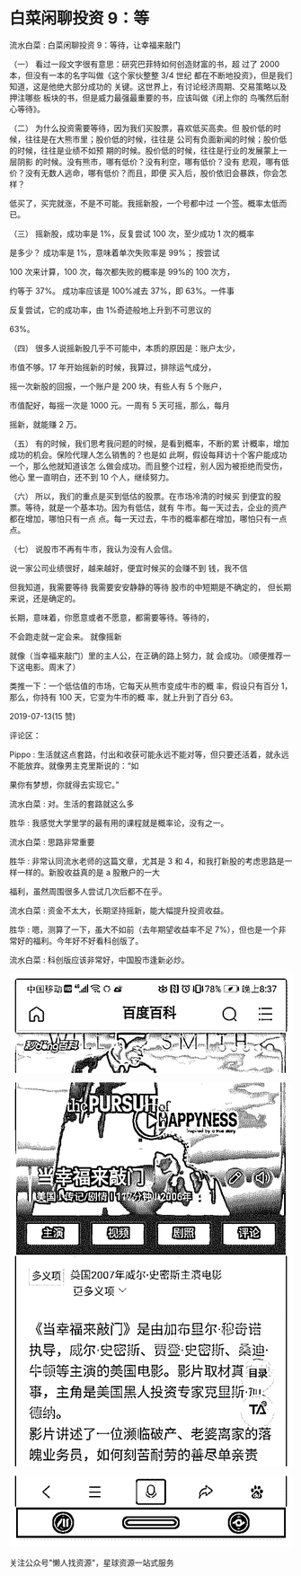 # 白菜闲聊投资 9：等

流水白菜 : 白菜闲聊投资 9：等待，让幸福来敲门

（一） 看过一段文字很有意思：研究巴菲特如何创造财富的书，超 过了 2000 本，但没有一本的名字叫做《这个家伙整整 3/4 世纪 都在不断地投资》，但是我们知道，这是他绝大部分成功的 关键。这世界上，有讨论经济周期、交易策略以及押注哪些 板块的书，但是威力最强最重要的书，应该叫做《闭上你的 鸟嘴然后耐心等待》。

（二） 为什么投资需要等待，因为我们买股票，喜欢低买高卖。但 股价低的时候，往往是在大熊市里；股价低的时候，往往是 公司有负面新闻的时候；股价低的时候，往往是业绩不如预 期的时候。股价低的时候，往往是行业的发展蒙上一层阴影 的时候。没有熊市，哪有低价？没有利空，哪有低价？没有 悲观，哪有低价？没有无数人逃命，哪有低价？而且，即便 买入后，股价依旧会暴跌，你会怎样？

低买了，买完就涨，不是不可能。我摇新股，一个号都中过 一个签。概率太低而已。

（三） 摇新股，成功率是 1%，反复尝试 100 次，至少成功 1 次的概率

是多少？ 成功率是 1%，意味着单次失败率是 99%； 按尝试

100 次来计算，100 次，每次都失败的概率是 99%的 100 次方，

约等于 37%。 成功率应该是 100%减去 37%，即 63%。一件事

反复尝试，它的成功率，由 1%奇迹般地上升到不可思议的

63%。

（四） 很多人说摇新股几乎不可能中，本质的原因是：账户太少，

市值不够。17 年开始摇新的时候，我算过，排除运气成分，

摇一次新股的回报，一个账户是 200 块，有些人有 5 个账户，

市值配好，每摇一次是 1000 元。一周有 5 天可摇，那么，每月

摇新，就能赚 2 万。

（五） 有的时候，我们思考我问题的时候，是看到概率，不断的累 计概率，增加成功的机会。保险代理人怎么销售的？也是如 此啊，假设每拜访十个客户能成功一个，那么他就知道该怎 么做会成功。而且整个过程，别人因为被拒绝而受伤，他心 里一直明白，还不到 10 个人，继续努力。

（六） 所以，我们的重点是买到低估的股票。在市场冷清的时候买 到便宜的股票。等待，就是一个基本功。因为有低估，就有 牛市。每一天过去，企业的资产都在增加，哪怕只有一点 点。每一天过去，牛市的概率都在增加，哪怕只有一点点。

（七） 说股市不再有牛市，我认为没有人会信。

说一家公司业绩很好，越来越好，便宜时候买的会赚不到 钱，我不信

但我知道，我需要等待 我需要安安静静的等待 股市的中短期是不确定的， 但长期来说，还是确定的。

长期，意味着，你愿意或者不愿意，都需要等待。等待的，

不会跑走就一定会来。 就像摇新

就像（当幸福来敲门）里的主人公，在正确的路上努力，就 会成功。（顺便推荐一下这电影。周末了）

类推一下：一个低估值的市场，它每天从熊市变成牛市的概 率，假设只有百分 1，那么，你持有 100 天，它变为牛市的概 率，就上升到了百分 63。

2019-07-13(15 赞)

评论区：

Pippo : 生活就这点套路，付出和收获可能永远不能对等，但只要还活着，就永远不能放弃。就像男主克里斯说的：“如

果你有梦想，你就得去实现它。”

流水白菜 : 对。生活的套路就这么多

胜华 : 我感觉大学里学的最有用的课程就是概率论，没有之一。

流水白菜 : 思路非常重要

胜华 : 非常认同流水老师的这篇文章，尤其是 3 和 4，和我打新股的考虑思路是一样一样的。新股收益真的是 a 股散户的一大

福利，虽然周围很多人尝试几次后都不在乎。

流水白菜 : 资金不太大，长期坚持摇新，能大幅提升投资收益。

胜华 : 嗯，测算了一下，虽大不如前（去年期望收益率不足 7%），但也是一个非常好的福利。今年好不好看科创版了。

流水白菜 : 科创版应该非常好，中国股市逢新必炒。

![image](img/Image_293.png)

![image](img/Image_294.png)

![image](img/Image_295.png)

关注公众号"懒人找资源"，星球资源一站式服务